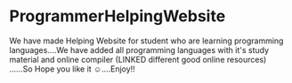 # ProgrammerHelpingWebsite
We have made Helping Website for student who are learning programming languages....We have added all programming languages with it's study material and online compiler (LINKED different good online resources) ......So Hope you like it ☺....Enjoy!! 
